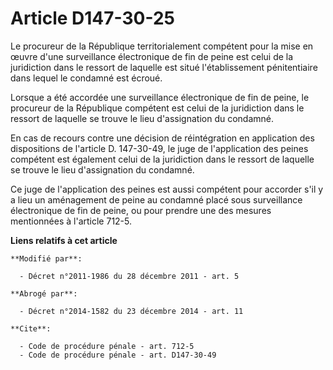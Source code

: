 # Article D147-30-25

Le procureur de la République territorialement compétent pour la mise en œuvre d'une surveillance électronique de fin de
peine est celui de la juridiction dans le ressort de laquelle est situé l'établissement pénitentiaire dans lequel le condamné
est écroué. 

Lorsque a été accordée une surveillance électronique de fin de peine, le procureur de la République compétent est celui de la
juridiction dans le ressort de laquelle se trouve le lieu d'assignation du condamné. 

En cas de recours contre une décision de réintégration en application des dispositions de l'article D. 147-30-49, le juge de
l'application des peines compétent est également celui de la juridiction dans le ressort de laquelle se trouve le lieu
d'assignation du condamné. 

Ce juge de l'application des peines est aussi compétent pour accorder s'il y a lieu un aménagement de peine au condamné placé
sous surveillance électronique de fin de peine, ou pour prendre une des mesures mentionnées à l'article 712-5.

**Liens relatifs à cet article**

	**Modifié par**:

	  - Décret n°2011-1986 du 28 décembre 2011 - art. 5

	**Abrogé par**:

	  - Décret n°2014-1582 du 23 décembre 2014 - art. 11

	**Cite**:

	  - Code de procédure pénale - art. 712-5
	  - Code de procédure pénale - art. D147-30-49
